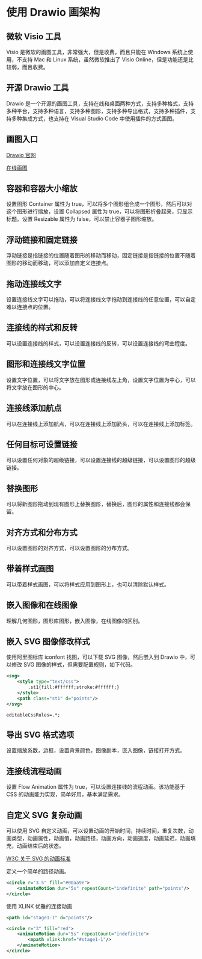 # 使用 Drawio 画架构

## 微软 Visio 工具

Visio 是微软的画图工具，非常强大，但是收费，而且只能在 Windows 系统上使用，不支持 Mac 和 Linux 系统，虽然微软推出了 Visio Online，但是功能还是比较弱，而且收费。

## 开源 Drawio 工具

Drawio 是一个开源的画图工具，支持在线和桌面两种方式，支持多种格式，支持多种平台，支持多种语言，支持多种图形，支持多种导出格式，支持多种插件，支持多种集成方式，也支持在 Visual Studio Code 中使用插件的方式画图。

## 画图入口

[Drawio 官网](https://www.drawio.com)

[在线画图](https://www.drawio.com)

## 容器和容器大小缩放

设置图形 Container 属性为 true，可以将多个图形组合成一个图形，然后可以对这个图形进行缩放，设置 Collapsed 属性为 true，可以将图形折叠起来，只显示标题。设置 Resizable 属性为 false，可以禁止容器子图形缩放。

## 浮动链接和固定链接

浮动链接是指链接的位置随着图形的移动而移动，固定链接是指链接的位置不随着图形的移动而移动，可以添加自定义连接点。

## 拖动连接线文字

设置连接线文字可以拖动，可以将连接线文字拖动到连接线的任意位置，可以自定难以连接点的位置。

## 连接线的样式和反转

可以设置连接线的样式，可以设置连接线的反转，可以设置连接线的弯曲程度。

## 图形和连接线文字位置

设置文字位置，可以将文字放在图形或连接线左上角，设置文字位置为中心，可以将文字放在图形的中心。

## 连接线添加航点

可以在连接线上添加航点，可以在连接线上添加箭头，可以在连接线上添加标签。

## 任何目标可设置链接

可以设置任何对象的超级链接，可以设置连接线的超级链接，可以设置图形的超级链接。

## 替换图形

可以将新图形拖动到现有图形上替换图形，替换后，图形的属性和连接线都会保留。

## 对齐方式和分布方式

可以设置图形的对齐方式，可以设置图形的分布方式。

## 带着样式画图

可以带着样式画图，可以将样式应用到图形上，也可以清除默认样式。

## 嵌入图像和在线图像

理解几何图形，图形库图形，嵌入图像，在线图像的区别。

## 嵌入 SVG 图像修改样式

使用阿里图标库 iconfont 找图，可以下载 SVG 图像，然后嵌入到 Drawio 中，可以修改 SVG 图像的样式，但需要配置规则，如下代码。

```xml
<svg>
    <style type="text/css">
        .st1{fill:#ffffff;stroke:#ffffff;}
    </style>
    <path class="st1" d="points"/>
</svg>
```

```
editableCssRules=.*;
```

## 导出 SVG 格式选项

设置缩放系数，边框，设置背景颜色，图像副本，嵌入图像，链接打开方式。

## 连接线流程动画

设置 Flow Animation 属性为 true，可以设置连接线的流程动画。该功能基于 CSS 的动画能力实现，简单好用，基本满足需求。

## 自定义 SVG 复杂动画

可以使用 SVG 自定义动画，可以设置动画的开始时间，持续时间，重复次数，动画类型，动画属性，动画值，动画路径，动画方向，动画速度，动画延迟，动画填充，动画结束后的状态。

[W3C 关于 SVG 的动画标准](https://developer.mozilla.org/zh-CN/docs/Web/SVG/Element/animate)

定义一个简单的路径动画。

```xml
<circle r="3.5" fill="#00aa9e">
    <animateMotion dur="5s" repeatCount="indefinite" path="points"/>
</circle>
```

使用 XLINK 优雅的连接动画

```xml
<path id="stage1-1" d="points"/>

<circle r="3" fill="red">
    <animateMotion dur="5s" repeatCount="indefinite">
        <mpath xlink:href="#stage1-1"/>
    </animateMotion>
</circle>
```
